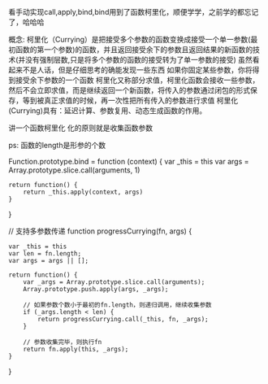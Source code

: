 看手动实现call,apply,bind,bind用到了函数柯里化，顺便学学，之前学的都忘记了，哈哈哈

概念:
柯里化（Currying）是把接受多个参数的函数变换成接受一个单一参数(最初函数的第一个参数)的函数，并且返回接受余下的参数且返回结果的新函数的技术(并没有强制层数,只是将多个参数的函数的接受转为了单一参数的接受)
虽然看起来不是人话，但是仔细思考的确能发现一些东西
如果你固定某些参数，你将得到接受余下参数的一个函数
柯里化又称部分求值，柯里化函数会接收一些参数，然后不会立即求值，而是继续返回一个新函数，将传入的参数通过闭包的形式保存，等到被真正求值的时候，再一次性把所有传入的参数进行求值
柯里化(Currying)具有：延迟计算、参数复用、动态生成函数的作用。

讲一个函数柯里化 化的原则就是收集函数参数

ps: 函数的length是形参的个数


Function.prototype.bind = function (context) {
    var _this = this
    var args = Array.prototype.slice.call(arguments, 1)
 
    return function() {
        return _this.apply(context, args)
    }
}

// 支持多参数传递
function progressCurrying(fn, args) {

    var _this = this
    var len = fn.length;
    var args = args || [];

    return function() {
        var _args = Array.prototype.slice.call(arguments);
        Array.prototype.push.apply(args, _args);

        // 如果参数个数小于最初的fn.length，则递归调用，继续收集参数
        if (_args.length < len) {
            return progressCurrying.call(_this, fn, _args);
        }

        // 参数收集完毕，则执行fn
        return fn.apply(this, _args);
    }
}
